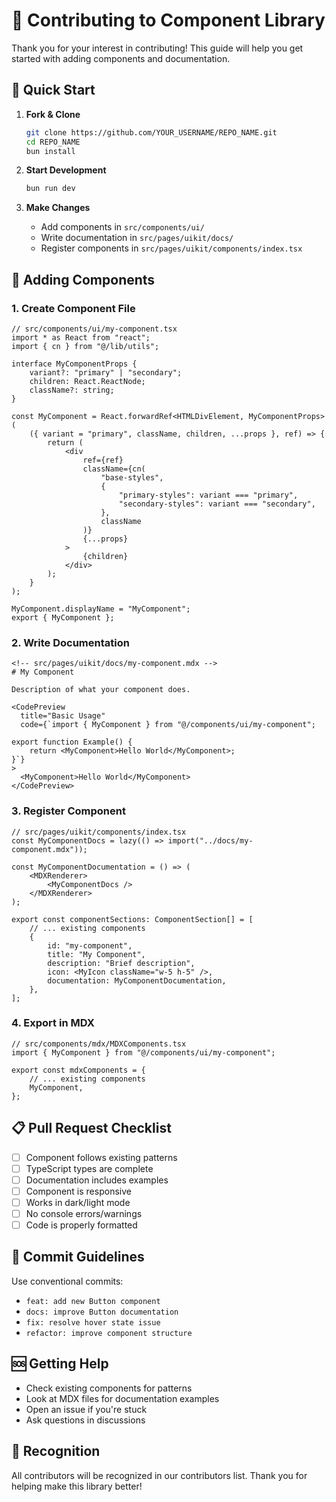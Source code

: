 # 🤝 Contributing to Component Library

Thank you for your interest in contributing! This guide will help you get started with adding components and documentation.

## 🚀 Quick Start

1. **Fork & Clone**
   ```bash
   git clone https://github.com/YOUR_USERNAME/REPO_NAME.git
   cd REPO_NAME
   bun install
   ```

2. **Start Development**
   ```bash
   bun run dev
   ```

3. **Make Changes**
   - Add components in `src/components/ui/`
   - Write documentation in `src/pages/uikit/docs/`
   - Register components in `src/pages/uikit/components/index.tsx`

## 📝 Adding Components

### 1. Create Component File

```tsx
// src/components/ui/my-component.tsx
import * as React from "react";
import { cn } from "@/lib/utils";

interface MyComponentProps {
    variant?: "primary" | "secondary";
    children: React.ReactNode;
    className?: string;
}

const MyComponent = React.forwardRef<HTMLDivElement, MyComponentProps>(
    ({ variant = "primary", className, children, ...props }, ref) => {
        return (
            <div
                ref={ref}
                className={cn(
                    "base-styles",
                    {
                        "primary-styles": variant === "primary",
                        "secondary-styles": variant === "secondary",
                    },
                    className
                )}
                {...props}
            >
                {children}
            </div>
        );
    }
);

MyComponent.displayName = "MyComponent";
export { MyComponent };
```

### 2. Write Documentation

```mdx
<!-- src/pages/uikit/docs/my-component.mdx -->
# My Component

Description of what your component does.

<CodePreview
  title="Basic Usage"
  code={`import { MyComponent } from "@/components/ui/my-component";

export function Example() {
    return <MyComponent>Hello World</MyComponent>;
}`}
>
  <MyComponent>Hello World</MyComponent>
</CodePreview>
```

### 3. Register Component

```tsx
// src/pages/uikit/components/index.tsx
const MyComponentDocs = lazy(() => import("../docs/my-component.mdx"));

const MyComponentDocumentation = () => (
    <MDXRenderer>
        <MyComponentDocs />
    </MDXRenderer>
);

export const componentSections: ComponentSection[] = [
    // ... existing components
    {
        id: "my-component",
        title: "My Component",
        description: "Brief description",
        icon: <MyIcon className="w-5 h-5" />,
        documentation: MyComponentDocumentation,
    },
];
```

### 4. Export in MDX

```tsx
// src/components/mdx/MDXComponents.tsx
import { MyComponent } from "@/components/ui/my-component";

export const mdxComponents = {
    // ... existing components
    MyComponent,
};
```

## 📋 Pull Request Checklist

- [ ] Component follows existing patterns
- [ ] TypeScript types are complete
- [ ] Documentation includes examples
- [ ] Component is responsive
- [ ] Works in dark/light mode
- [ ] No console errors/warnings
- [ ] Code is properly formatted

## 🎯 Commit Guidelines

Use conventional commits:

- `feat: add new Button component`
- `docs: improve Button documentation`
- `fix: resolve hover state issue`
- `refactor: improve component structure`

## 🆘 Getting Help

- Check existing components for patterns
- Look at MDX files for documentation examples
- Open an issue if you're stuck
- Ask questions in discussions

## 🎉 Recognition

All contributors will be recognized in our contributors list. Thank you for helping make this library better! 